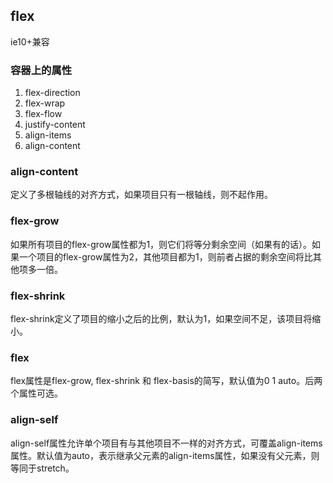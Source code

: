 ## flex
ie10+兼容  
### 容器上的属性
1. flex-direction  
2. flex-wrap  
3. flex-flow  
4. justify-content  
5. align-items  
6. align-content  

### align-content
定义了多根轴线的对齐方式，如果项目只有一根轴线，则不起作用。
### flex-grow
如果所有项目的flex-grow属性都为1，则它们将等分剩余空间（如果有的话）。如果一个项目的flex-grow属性为2，其他项目都为1，则前者占据的剩余空间将比其他项多一倍。
### flex-shrink
flex-shrink定义了项目的缩小之后的比例，默认为1，如果空间不足，该项目将缩小。 
### flex
flex属性是flex-grow, flex-shrink 和 flex-basis的简写，默认值为0 1 auto。后两个属性可选。
### align-self
align-self属性允许单个项目有与其他项目不一样的对齐方式，可覆盖align-items属性。默认值为auto，表示继承父元素的align-items属性，如果没有父元素，则等同于stretch。  
   